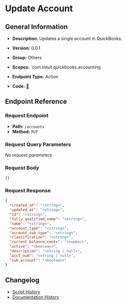 # Update Account

## General Information

- **Description:** Updates a single account in QuickBooks.

- **Version:** 0.0.1
- **Group:** Others
- **Scopes:** `com.intuit.quickbooks.accounting
- **Endpoint Type:** Action
- **Code:** [🔗](https://github.com/NangoHQ/integration-templates/tree/main/integrations/quickbooks-sandbox/actions/update-account.ts)


## Endpoint Reference

### Request Endpoint

- **Path:** `/accounts`
- **Method:** `PUT`

### Request Query Parameters

_No request parameters_

### Request Body

```json
{}
```

### Request Response

```json
{
  "created_at": "<string>",
  "updated_at": "<string>",
  "id": "<string>",
  "fully_qualified_name": "<string>",
  "name": "<string>",
  "account_type": "<string>",
  "account_sub_type": "<string>",
  "classification": "<string>",
  "current_balance_cents": "<number>",
  "active": "<boolean>",
  "description": "<string | null>",
  "acct_num": "<string | null>",
  "sub_account": "<boolean>"
}
```

## Changelog

- [Script History](https://github.com/NangoHQ/integration-templates/commits/main/integrations/quickbooks-sandbox/actions/update-account.ts)
- [Documentation History](https://github.com/NangoHQ/integration-templates/commits/main/integrations/quickbooks-sandbox/actions/update-account.md)

<!-- END  GENERATED CONTENT -->

